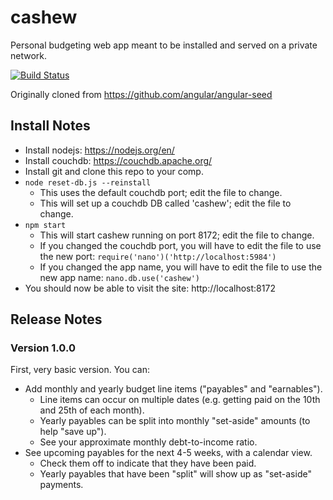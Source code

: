 # cashew
Personal budgeting web app meant to be installed and served on a private network.

[![Build Status](https://travis-ci.org/ynagasaki/cashew.svg?branch=master)](https://travis-ci.org/ynagasaki/cashew)

Originally cloned from https://github.com/angular/angular-seed

## Install Notes
* Install nodejs: https://nodejs.org/en/
* Install couchdb: https://couchdb.apache.org/
* Install git and clone this repo to your comp.
* `node reset-db.js --reinstall`
  * This uses the default couchdb port; edit the file to change.
  * This will set up a couchdb DB called 'cashew'; edit the file to change.
* `npm start`
  * This will start cashew running on port 8172; edit the file to change.
  * If you changed the couchdb port, you will have to edit the file to use the new port: `require('nano')('http://localhost:5984')`
  * If you changed the app name, you will have to edit the file to use the new app name: `nano.db.use('cashew')`
* You should now be able to visit the site: http://localhost:8172

## Release Notes

### Version 1.0.0
First, very basic version. You can:
* Add monthly and yearly budget line items ("payables" and "earnables").
  * Line items can occur on multiple dates (e.g. getting paid on the 10th and 25th of each month).
  * Yearly payables can be split into monthly "set-aside" amounts (to help "save up").
  * See your approximate monthly debt-to-income ratio.
* See upcoming payables for the next 4-5 weeks, with a calendar view.
  * Check them off to indicate that they have been paid.
  * Yearly payables that have been "split" will show up as "set-aside" payments.
